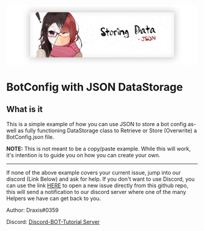 <p align="center">
    <img src="../../../Images/DataStorage-Json.png">
</p>

# BotConfig with JSON DataStorage

## What is it

This is a simple example of how you can use JSON to store a bot config as-well as fully functioning DataStorage class to Retrieve or Store (Overwrite) a BotConfig.json file.

**NOTE:** This is not meant to be a copy/paste example. While this will work, it's intention is to guide you on how you can create your own.

---

If none of the above example covers your current issue, jump into our discord (Link Below) and ask for help. If you don't want to use Discord, you can use the link [HERE](https://github.com/discord-bot-tutorial/common-issues/issues) to open a new issue directly from this github repo, this will send a notification to our discord server where one of the many Helpers we have can get back to you.

Author: Draxis#0359

Discord:  [Discord-BOT-Tutorial Server](https://discord.gg/cGhEZuk)